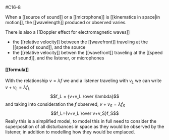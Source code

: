 #C16-8

When a [[source of sound]] or a [[microphone]] is [[kinematics in space|in motion]], the [[wavelength]] produced or observed varies.

There is also a [[Doppler effect for electromagnetic waves]]

- the [[relative velocity]] between the [[wavefront]] traveling at the [[speed of sound]], and the source
- the [[relative velocity]] betwen the [[wavefront]] traveling at the [[speed of sound]], and the listener, or microphones

#### [[formula]]
With the relationship $v=\lambda f$ we and a listener traveling with $v_L$ we can write $v+v_L=\lambda f_L$ $$f_L = {v+v_L \over \lambda}$$ and taking into consideration the $f$ observed, $v+v_S=\lambda f_S$ $$f_L={v+v_L \over v+v_S}f_S$$
Really this is a simplified model, to model this in full need to consider the superposition of all disturbances in space as they would be observed by the listener, in addition to modelling how they would be emplaced.